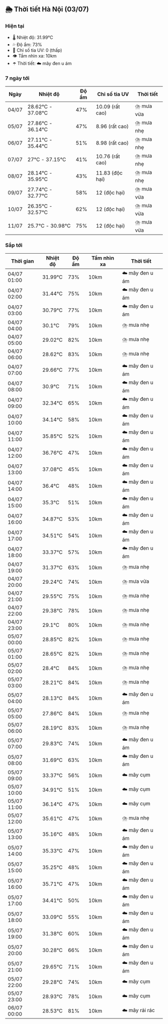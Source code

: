 ## 🌦️ Thời tiết Hà Nội (03/07)

### Hiện tại

- 🌡️ Nhiệt độ: 31.99℃
- 💦 Độ ẩm: 73%
- 🌟 Chỉ số tia UV: 0 (thấp)
- 👁️ Tầm nhìn xa: 10km
- ☂️ Thời tiết: ☁️ mây đen u ám

### 7 ngày tới

| Ngày | Nhiệt độ | Độ ẩm | Chỉ số tia UV | Thời tiết |
| --- | --- | --- | --- | --- |
| 04/07 | 28.62℃ - 37.08℃ | 47% | 10.09 (rất cao) | ⛈️ mưa vừa |
| 05/07 | 27.86℃ - 36.14℃ | 47% | 8.96 (rất cao) | ⛈️ mưa nhẹ |
| 06/07 | 27.11℃ - 35.44℃ | 51% | 8.98 (rất cao) | ⛈️ mưa nhẹ |
| 07/07 | 27℃ - 37.15℃ | 41% | 10.76 (rất cao) | ⛈️ mưa nhẹ |
| 08/07 | 28.14℃ - 35.95℃ | 43% | 11.83 (độc hại) | ⛈️ mưa nhẹ |
| 09/07 | 27.74℃ - 32.77℃ | 58% | 12 (độc hại) | ⛈️ mưa vừa |
| 10/07 | 26.35℃ - 32.57℃ | 62% | 12 (độc hại) | ⛈️ mưa vừa |
| 11/07 | 25.7℃ - 30.98℃ | 75% | 12 (độc hại) | ⛈️ mưa vừa |

### Sắp tới

| Thời gian | Nhiệt độ | Độ ẩm | Tầm nhìn xa | Thời tiết |
| --- | --- | --- | --- | --- |
| 04/07 01:00 | 31.99℃ | 73% | 10km | ☁️ mây đen u ám |
| 04/07 02:00 | 31.44℃ | 75% | 10km | ☁️ mây đen u ám |
| 04/07 03:00 | 30.79℃ | 77% | 10km | ☁️ mây đen u ám |
| 04/07 04:00 | 30.1℃ | 79% | 10km | ⛈️ mưa nhẹ |
| 04/07 05:00 | 29.02℃ | 82% | 10km | ⛈️ mưa nhẹ |
| 04/07 06:00 | 28.62℃ | 83% | 10km | ⛈️ mưa nhẹ |
| 04/07 07:00 | 29.66℃ | 77% | 10km | ☁️ mây đen u ám |
| 04/07 08:00 | 30.9℃ | 71% | 10km | ☁️ mây đen u ám |
| 04/07 09:00 | 32.34℃ | 65% | 10km | ☁️ mây đen u ám |
| 04/07 10:00 | 34.14℃ | 58% | 10km | ☁️ mây đen u ám |
| 04/07 11:00 | 35.85℃ | 52% | 10km | ☁️ mây đen u ám |
| 04/07 12:00 | 36.76℃ | 47% | 10km | ☁️ mây đen u ám |
| 04/07 13:00 | 37.08℃ | 45% | 10km | ☁️ mây đen u ám |
| 04/07 14:00 | 36.4℃ | 48% | 10km | ☁️ mây đen u ám |
| 04/07 15:00 | 35.3℃ | 51% | 10km | ☁️ mây đen u ám |
| 04/07 16:00 | 34.87℃ | 53% | 10km | ☁️ mây đen u ám |
| 04/07 17:00 | 34.51℃ | 54% | 10km | ☁️ mây đen u ám |
| 04/07 18:00 | 33.37℃ | 57% | 10km | ☁️ mây đen u ám |
| 04/07 19:00 | 31.37℃ | 63% | 10km | ⛈️ mưa nhẹ |
| 04/07 20:00 | 29.24℃ | 74% | 10km | ⛈️ mưa vừa |
| 04/07 21:00 | 29.55℃ | 75% | 10km | ⛈️ mưa nhẹ |
| 04/07 22:00 | 29.38℃ | 78% | 10km | ⛈️ mưa nhẹ |
| 04/07 23:00 | 29.1℃ | 80% | 10km | ⛈️ mưa nhẹ |
| 05/07 00:00 | 28.85℃ | 82% | 10km | ⛈️ mưa nhẹ |
| 05/07 01:00 | 28.65℃ | 82% | 10km | ⛈️ mưa nhẹ |
| 05/07 02:00 | 28.4℃ | 84% | 10km | ⛈️ mưa nhẹ |
| 05/07 03:00 | 28.21℃ | 84% | 10km | ⛈️ mưa nhẹ |
| 05/07 04:00 | 28.13℃ | 84% | 10km | ☁️ mây đen u ám |
| 05/07 05:00 | 27.86℃ | 84% | 10km | ⛈️ mưa nhẹ |
| 05/07 06:00 | 28.19℃ | 83% | 10km | ⛈️ mưa nhẹ |
| 05/07 07:00 | 29.83℃ | 74% | 10km | ☁️ mây đen u ám |
| 05/07 08:00 | 31.69℃ | 63% | 10km | ☁️ mây đen u ám |
| 05/07 09:00 | 33.37℃ | 56% | 10km | ☁️ mây cụm |
| 05/07 10:00 | 34.91℃ | 51% | 10km | ☁️ mây cụm |
| 05/07 11:00 | 36.14℃ | 47% | 10km | ☁️ mây cụm |
| 05/07 12:00 | 35.61℃ | 47% | 10km | ⛈️ mưa nhẹ |
| 05/07 13:00 | 35.16℃ | 48% | 10km | ☁️ mây đen u ám |
| 05/07 14:00 | 35.33℃ | 47% | 10km | ☁️ mây đen u ám |
| 05/07 15:00 | 35.25℃ | 48% | 10km | ☁️ mây đen u ám |
| 05/07 16:00 | 35.71℃ | 47% | 10km | ☁️ mây đen u ám |
| 05/07 17:00 | 34.41℃ | 50% | 10km | ☁️ mây đen u ám |
| 05/07 18:00 | 33.09℃ | 55% | 10km | ☁️ mây đen u ám |
| 05/07 19:00 | 31.38℃ | 60% | 10km | ☁️ mây đen u ám |
| 05/07 20:00 | 30.28℃ | 66% | 10km | ☁️ mây đen u ám |
| 05/07 21:00 | 29.65℃ | 71% | 10km | ☁️ mây đen u ám |
| 05/07 22:00 | 29.28℃ | 74% | 10km | ☁️ mây cụm |
| 05/07 23:00 | 28.93℃ | 78% | 10km | ☁️ mây cụm |
| 06/07 00:00 | 28.53℃ | 81% | 10km | ☁️ mây rải rác |
